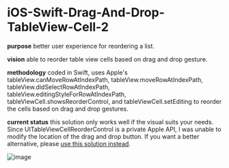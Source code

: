 # iOS-Swift-Drag-And-Drop-TableView-Cell-2

**purpose** better user experience for reordering a list.

**vision** able to reorder table view cells based on drag and drop gesture.

**methodology** coded in Swift, uses Apple's tableView.canMoveRowAtIndexPath, tableView.moveRowAtIndexPath, tableView.didSelectRowAtIndexPath, tableView.editingStyleForRowAtIndexPath, tableViewCell.showsReorderControl, and tableViewCell.setEditing to reorder the cells based on drag and drop gestures.

**current status** this solution only works well if the visual suits your needs. Since UITableViewCellReorderControl is a private Apple API, I was unable to modify the location of the drag and drop button. If you want a better alternative, please [use this solution instead](https://github.com/ethanneff/iOS-Swift-Drag-And-Drop-TableView-Cell-3).


![image](http://i.imgur.com/7YQdkqv.gif)
